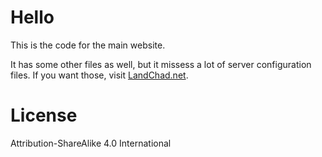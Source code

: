 
# Hello

This is the code for the main website.

It has some other files as well, but it missess a lot of server configuration files.
If you want those, visit [LandChad.net](https://landchad.net).

# License

Attribution-ShareAlike 4.0 International
